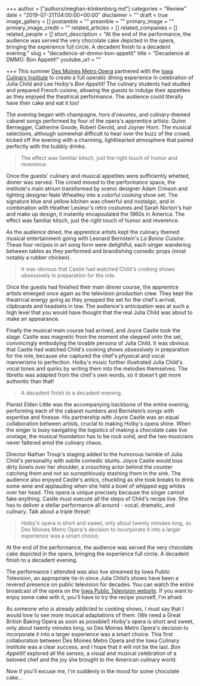 +++
author = ["authors/meghan-klinkenborg.md"]
categories = "Review"
date = "2019-07-21T04:00:00+00:00"
disclaimer = ""
draft = true
image_gallery = []
postamble = ""
preamble = ""
primary_image = ""
primary_image_credit = ""
related_articles = []
related_companies = []
related_people = []
short_description = "At the end of the performance, the audience was served the very chocolate cake depicted in the opera, bringing the experience full circle. A decadent finish to a decadent evening."
slug = "decadence-at-dmmo-bon-appetit"
title = "Decadence at DMMO: Bon Appetit!"
youtube_url = ""

+++
This summer [Des Moines Metro Opera](/scene/companies/des-moines-metro-opera/) partnered with the [Iowa Culinary Institute](https://www.dmacc.edu/ici/Pages/welcome.aspx) to create a full operatic dining experience in celebration of Julia Child and Lee Hoiby's _Bon Appétit!_ The culinary students had studied and prepared French cuisine, allowing the guests to indulge their appetites as they enjoyed the theatrical performance. The audience could literally have their cake and eat it too!

The evening began with champagne, hors d'oeuvres, and culinary-themed cabaret songs performed by four of the opera's apprentice artists: Quinn Bernegger, Catherine Goode, Robert Gerold, and Joyner Horn. The musical selections, although somewhat difficult to hear over the buzz of the crowd, kicked off the evening with a charming, lighthearted atmosphere that paired perfectly with the bubbly drinks.

>The effect was familiar kitsch, just the right touch of humor and reverence.

Once the guests' culinary and musical appetites were sufficiently whetted, dinner was served. The crowd moved to the performance space, the institute's main atrium transformed by scenic designer Adam Crinson and lighting designer Nate Wheatley into a colorful cooking show set. The signature blue and yellow kitchen was cheerful and nostalgic, and in combination with Heather Lesieur's retro costumes and Sarah Norton's hair and make up design, it instantly encapsulated the 1960s in America. The effect was familiar kitsch, just the right touch of humor and reverence.

As the audience dined, the apprentice artists kept the culinary themed musical entertainment going with Leonard Bernstein's _La Bonne Cuisine_. These four recipes in art song form were delightful, each singer wandering between tables as they performed and brandishing comedic props (most notably a rubber chicken).

>It was obvious that Castle had watched Child's cooking shows obsessively in preparation for the role.

Once the guests had finished their main dinner course, the apprentice artists emerged once again as the television production crew. They kept the theatrical energy going as they prepped the set for the chef's arrival, clipboards and headsets in tow. The audience's anticipation was at such a high level that you would have thought that the real Julia Child was about to make an appearance.

Finally the musical main course had arrived, and Joyce Castle took the stage. Castle was magnetic from the moment she stepped onto the set, convincingly embodying the lovable persona of Julia Child. It was obvious that Castle had watched Child's cooking shows obsessively in preparation for the role, because she captured the chef's physical and vocal mannerisms to perfection. Hoiby's music further illustrated Julia Child's vocal tones and quirks by writing them into the melodies themselves. The libretto was adapted from the chef's own words, so it doesn't get more authentic than that!

>A decadent finish to a decadent evening.

Pianist Elden Little was the accompanying backbone of the entire evening, performing each of the cabaret numbers and Bernstein’s songs with expertise and finesse. His partnership with Joyce Castle was an equal collaboration between artists, crucial to making Hoiby's opera shine. When the singer is busy navigating the logistics of making a chocolate cake live onstage, the musical foundation has to be rock solid, and the two musicians never faltered amid the culinary chaos.

Director Nathan Troup's staging added to the humorous twinkle of Julia Child's personality with subtle comedic stunts. Joyce Castle would toss dirty bowls over her shoulder, a crouching actor behind the counter catching them and not so surreptitiously stashing them in the sink. The audience also enjoyed Castle's antics, chuckling as she took breaks to drink some wine and applauding when she held a bowl of whipped egg whites over her head. This opera is unique precisely because the singer cannot fake anything. Castle must execute all the steps of Child's recipe live. She has to deliver a stellar performance all around - vocal, dramatic, and culinary. Talk about a triple threat!

>Hoiby's opera is short and sweet, only about twenty minutes long, so Des Moines Metro Opera's decision to incorporate it into a larger experience was a smart choice.

At the end of the performance, the audience was served the very chocolate cake depicted in the opera, bringing the experience full circle. A decadent finish to a decadent evening.

The performance I attended was also live streamed by Iowa Public Television, an appropriate tie-in since Julia Child’s shows have been a revered presence on public television for decades. You can watch the entire broadcast of the opera on the [Iowa Public Television website](http://www.iptv.org/video/story/34155/des-moines-metro-opera-presents-bon-appetit). If you want to enjoy some cake with it, you'll have to try the recipe yourself, I'm afraid.

As someone who is already addicted to cooking shows, I must say that I would love to see more musical adaptations of them. (We need a Great British Baking Opera as soon as possible!)  Hoiby's opera is short and sweet, only about twenty minutes long, so Des Moines Metro Opera's decision to incorporate it into a larger experience was a smart choice. This first collaboration between Des Moines Metro Opera and the Iowa Culinary Institute was a clear success, and I hope that it will not be the last. _Bon Appétit!_ explored all the senses, a visual and musical celebration of a beloved chef and the joy she brought to the American culinary world.

Now if you'll excuse me, I'm suddenly in the mood for some chocolate cake...